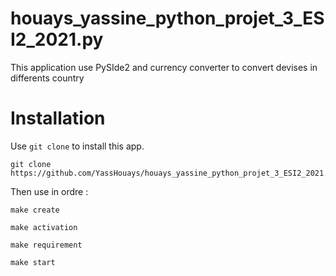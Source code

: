 # houays_yassine_python_projet_3_ESI2_2021.py

This application use PySIde2 and currency converter to convert devises in differents country

# Installation
Use `git clone` to install this app.

```
git clone https://github.com/YassHouays/houays_yassine_python_projet_3_ESI2_2021.py
```

Then use in ordre : 

```
make create
```

```
make activation
```

```
make requirement
```

```
make start
```
